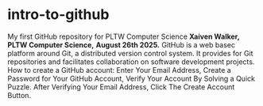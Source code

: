 # intro-to-github
My first GitHub repository for PLTW Computer Science
**Xaiven Walker,**
**PLTW Computer Science,**
**August 26th 2025.**
GitHub is a web basec platform around Git, a distributed version control system. It provides for Git repositories and facilitates collaboration on software development projects.
How to create a GitHub account: Enter Your Email Address, Create a Password for Your GitHub Account, Verify Your Account By Solving a Quick Puzzle. After Verifying Your Email Address, Click The Create Account Button.
